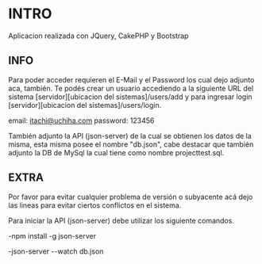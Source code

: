 # INTRO

Aplicacion realizada con JQuery, CakePHP y Bootstrap

## INFO 

Para poder acceder requieren el E-Mail y el Password los cual dejo adjunto aca, también. Te podés crear un usuario accediendo a la siguiente URL del sistema
[servidor][ubicacion del sistemas]/users/add y para ingresar login [servidor][ubicacion del sistemas]/users/login. 

email: itachi@uchiha.com 
password: 123456

También adjunto la API (json-server) de la cual se obtienen los datos de la misma, esta misma posee el nombre "db.json", cabe destacar que también adjunto la DB de MySql
la cual tiene como nombre projecttest.sql.

## EXTRA 

Por favor para evitar cualquier problema de versión o subyacente acá dejo las lineas para evitar ciertos conflictos en el sistema.

Para iniciar la API (json-server) debe utilizar los siguiente comandos.

-npm install -g json-server

-json-server --watch db.json
